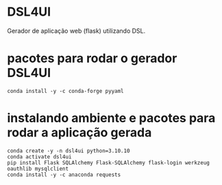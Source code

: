 # DSL4UI
Gerador de aplicação web (flask) utilizando DSL.

# pacotes para rodar o gerador DSL4UI
```
conda install -y -c conda-forge pyyaml
```


# instalando ambiente e pacotes para rodar a aplicação gerada
```
conda create -y -n dsl4ui python=3.10.10
conda activate dsl4ui
pip install Flask SQLAlchemy Flask-SQLAlchemy flask-login werkzeug oauthlib mysqlclient
conda install -y -c anaconda requests
```
